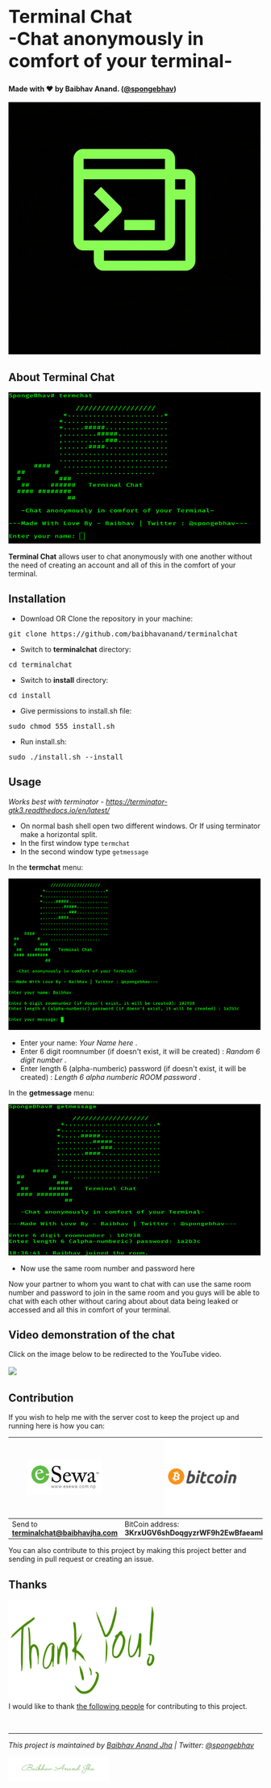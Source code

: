<h1 align="left" style="font-size:36px;font-weight:bold;">
        Terminal Chat<br>
        -Chat anonymously in comfort of your terminal-
</h1>
<h4 align="left">
    <strong>Made with ❤️ by Baibhav Anand. (<a href='https://twitter.com/spongebhav' target="_blank">@spongebhav</a>)</strong>
</h4>


![](https://github.com/baibhavanand/TerminalChat/blob/main/images/Terminal%20Chat.gif)

<h2 align="left">
  <strong>About Terminal Chat</strong>
 </h2>
 
  <p align="left">
 <img src="images/termchat.png" height=300 width=500>
 </p>

**Terminal Chat** allows user to chat anonymously with one another without the need of creating an account and all of this in the comfort of your terminal.

<h2 align="left">
  <strong>Installation</strong>
 </h2>
 
 * Download OR Clone the repository in your machine:
<pre>git clone https://github.com/baibhavanand/terminalchat</pre>

* Switch to **terminalchat** directory:
<pre>cd terminalchat</pre>

* Switch to **install** directory:
<pre>cd install</pre>

* Give permissions to install.sh file:
<pre>sudo chmod 555 install.sh</pre>

* Run install.sh:
<pre>sudo ./install.sh --install</pre>



<h2 align="left">
  <strong>Usage</strong>
 </h2>
 
 *Works best with terminator - https://terminator-gtk3.readthedocs.io/en/latest/*
 
 * On normal bash shell open two different windows. Or If using terminator make a horizontal split.
 * In the first window type `termchat`
 * In the second window type `getmessage`
 
 In the **termchat** menu:
 <p align="left">
 <img src="images/termchatwindow.png" height=300 width=500>
 </p>
 
 * Enter your name: *Your Name here* .
 * Enter 6 digit roomnumber (if doesn't exist, it will be created) : *Random 6 digit number* .
 * Enter length 6 (alpha-numberic) password (if doesn't exist, it will be created) : *Length 6 alpha numberic ROOM password* .
 
 
 In the **getmessage** menu:

 <p align="left">
 <img src="images/getmessage.png" height=300 width=500>
 </p>
 
 * Now use the same room number and password here <br>
 
Now your partner to whom you want to chat with can use the same room number and password to join in the same room and you guys will be able to chat with each other without caring about about data being leaked or accessed and all this in comfort of your terminal.


<h2 align="left">
  <strong>Video demonstration of the chat</strong>
 </h2>


Click on the image below to be redirected to the YouTube video. <br><br>
[![](http://img.youtube.com/vi/Fp3dRpFOXvA/0.jpg)](http://www.youtube.com/watch?v=Fp3dRpFOXvA "Terminal Chat") 




<h2 align="left">
  <strong>Contribution</strong>
 </h2>
 
 <p align="left">      
 If you wish to help me with the server cost to keep the project up and running here is how you can:
        </p>
 
 <img src="images/esewa.png" width=150 hight=50> | <img src="images/bitcoin.png" width=150 hight=50>
------------- |-------------
 Send to <strong>terminalchat@baibhavjha.com</strong>     | BitCoin address: <strong>3KrxUGV6shDoqgyzrWF9h2EwBfaeamKVcD </strong>
 
 
 
 <p align="left">      
 You can also contribute to this project by making this project better and sending in pull request or creating an issue.
        </p>
        
<h2 align="left">
  <strong>Thanks</strong>
 </h2>
<p align="left">
<img src="images/thankyou.png" width="300" height="200"><br>
I would like to thank <a href="https://github.com/baibhavanand/terminalchat/blob/main/thanks.md">the following people</a> for contributing to this project.</p>

<br>
<hr>
<i>This project is maintained by <a href="https://github.com/baibhavanand">Baibhav Anand Jha</a> | Twitter: <a href="https://twitter.com/spongebhav">@spongebhav</a></i>

<a href="https://twitter.com/spongebhav"><img src="images/signaturegreen.png" width="200" height="50"></a>
